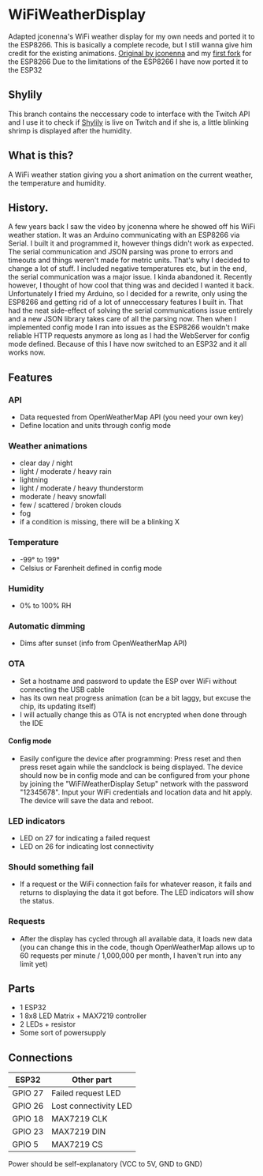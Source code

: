 # WiFiWeatherDisplay
Adapted jconenna's WiFi weather display for my own needs and ported it to the ESP8266. This is basically a complete recode, but I still wanna give him credit for the existing animations. [Original by jconenna](https://github.com/jconenna/WiFiWeatherDisplay) and my [first fork](https://github.com/tomjschwanke/WiFiWeatherDisplayEsp) for the ESP8266
Due to the limitations of the ESP8266 I have now ported it to the ESP32

## Shylily
This branch contains the neccessary code to interface with the Twitch API and I use it to check if [Shylily](https://www.twitch.tv/shylily) is live on Twitch and if she is, a little blinking shrimp is displayed after the humidity.

## What is this?
A WiFi weather station giving you a short animation on the current weather, the temperature and humidity.

## History.
A few years back I saw the video by jconenna where he showed off his WiFi weather station. It was an Arduino communicating with an ESP8266 via Serial. I built it and programmed it, however things didn't work as expected. The serial communication and JSON parsing was prone to errors and timeouts and things weren't made for metric units. That's why I decided to change a lot of stuff. I included negative temperatures etc, but in the end, the serial communication was a major issue. I kinda abandoned it. Recently however, I thought of how cool that thing was and decided I wanted it back. Unfortunately I fried my Arduino, so I decided for a rewrite, only using the ESP8266 and getting rid of a lot of unneccessary features I built in. That had the neat side-effect of solving the serial communications issue entirely and a new JSON library takes care of all the parsing now. Then when I implemented config mode I ran into issues as the ESP8266 wouldn't make reliable HTTP requests anymore as long as I had the WebServer for config mode defined. Because of this I have now switched to an ESP32 and it all works now.

## Features
### API
- Data requested from OpenWeatherMap API (you need your own key)
- Define location and units through config mode
### Weather animations
- clear day / night
- light / moderate / heavy rain
- lightning
- light / moderate / heavy thunderstorm
- moderate / heavy snowfall
- few / scattered / broken clouds
- fog
- if a condition is missing, there will be a blinking X
### Temperature
- -99° to 199°
- Celsius or Farenheit defined in config mode
### Humidity
- 0% to 100% RH
### Automatic dimming
- Dims after sunset (info from OpenWeatherMap API)
### OTA
- Set a hostname and password to update the ESP over WiFi without connecting the USB cable
- has its own neat progress animation (can be a bit laggy, but excuse the chip, its updating itself)
- I will actually change this as OTA is not encrypted when done through the IDE
#### Config mode
 - Easily configure the device after programming: Press reset and then press reset again while the sandclock is being displayed. The device should now be in config mode and can be configured from your phone by joining the "WiFiWeatherDisplay Setup" network with the password "12345678". Input your WiFi credentials and location data and hit apply. The device will save the data and reboot.
### LED indicators
- LED on 27 for indicating a failed request
- LED on 26 for indicating lost connectivity
### Should something fail
- If a request or the WiFi connection fails for whatever reason, it fails and returns to displaying the data it got before. The LED indicators will show the status.
### Requests
- After the display has cycled through all available data, it loads new data (you can change this in the code, though OpenWeatherMap allows up to 60 requests per minute / 1,000,000 per month, I haven't run into any limit yet)

## Parts
- 1 ESP32
- 1 8x8 LED Matrix + MAX7219 controller
- 2 LEDs + resistor
- Some sort of powersupply

## Connections
| ESP32   | Other part            |
|---------|-----------------------|
| GPIO 27 | Failed request LED    |
| GPIO 26 | Lost connectivity LED |
| GPIO 18 | MAX7219 CLK           |
| GPIO 23 | MAX7219 DIN           |
| GPIO 5  | MAX7219 CS            |

Power should be self-explanatory (VCC to 5V, GND to GND)


